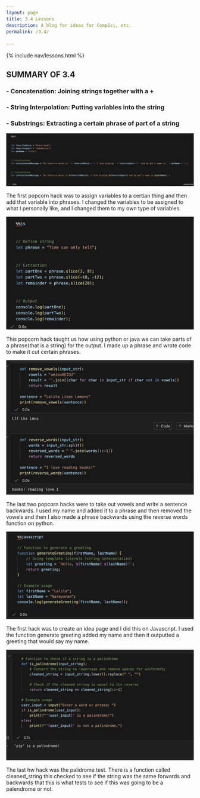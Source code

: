 ```yaml
---
layout: page
title: 3.4 Lessons
description: A blog for ideas for CompSci, etc.
permalink: /3.4/

---
```



{% include nav/lessons.html %}

## SUMMARY OF 3.4 ##
### - Concatenation: Joining strings together with a + ###
### - String Interpolation: Putting variables into the string ###
### - Substrings: Extracting a certain phrase of part of a string ###

![alt text](image-26.png)

The first popcorn hack was to assign variables to a certian thing and then add that variable into phrases. I changed the variables to be assigned to what I personally like, and I changed them to my own type of variables. 

![alt text](image-27.png)

 This popcorn hack taught us how using python or java we can take parts of a phrase(that is a string) for the output. I made up a phrase and wrote code to make it cut certain phrases. 

![alt text](image-28.png)

 The last two popcorn hacks were to take out vowels and write a sentence backwards. I used my name and added it to a phrase and then removed the vowels and then I also made a phrase backwards using the reverse words function on python. 

![alt text](image-29.png)

 The first hack was to create an idea page and I did this on Javascript. I used the function generate greeting added my name and then it outputted a greeting that would say my name. 

![alt text](image-30.png)

The last hw hack was the palidrome test. There is a function called cleaned_string this checked to see if the string was the same forwards and backwards that this is what tests to see if this was going to be a palendrome or not. 



